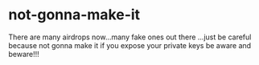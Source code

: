 # not-gonna-make-it
There are many airdrops now...many fake ones out there ...just be careful because not gonna make it if you expose your private keys be aware and beware!!!
